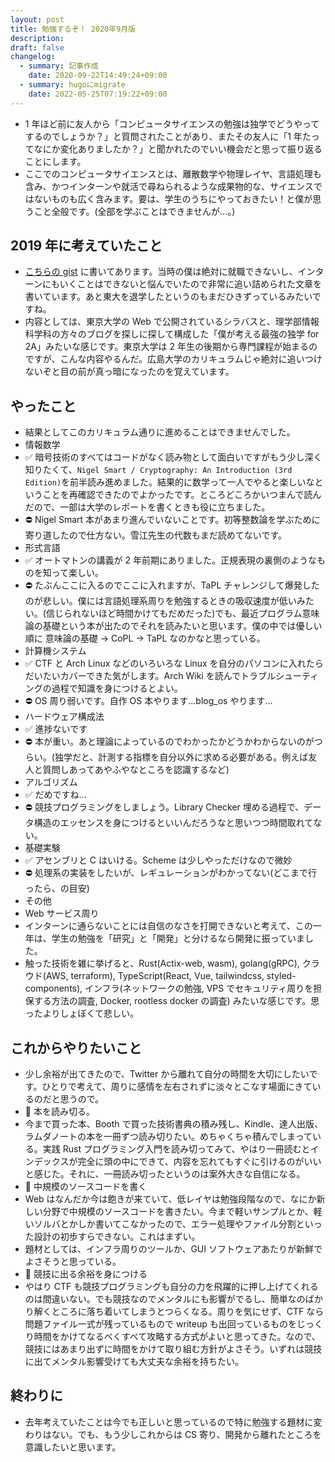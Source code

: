 ```yaml
---
layout: post
title: 勉強するぞ！ 2020年9月版
description: 
draft: false
changelog:
  - summary: 記事作成
    date: 2020-09-22T14:49:24+09:00
  - summary: hugoにmigrate
    date: 2022-05-25T07:19:22+09:00
---
```


- 1 年ほど前に友人から「コンピュータサイエンスの勉強は独学でどうやってするのでしょうか？」と質問されたことがあり、またその友人に「1 年たってなにか変化ありましたか？」と聞かれたのでいい機会だと思って振り返ることにします。
- ここでのコンピュータサイエンスとは、離散数学や物理レイヤ、言語処理も含み、かつインターンや就活で尋ねられるような成果物的な、サイエンスではないものも広く含みます。要は、学生のうちにやっておきたい！と僕が思うこと全般です。(全部を学ぶことはできませんが...。)

## 2019 年に考えていたこと

- [こちらの gist](https://gist.github.com/uta8a/5cfc3a1d2abc7963b24445820d2b26b2) に書いてあります。当時の僕は絶対に就職できないし、インターンにもいくことはできないと悩んでいたので非常に追い詰められた文章を書いています。あと東大を退学したというのもまだひきずっているみたいですね。
- 内容としては、東京大学の Web で公開されているシラバスと、理学部情報科学科の方々のブログを探しに探して構成した「僕が考える最強の独学 for 2A」みたいな感じです。東京大学は 2 年生の後期から専門課程が始まるのですが、こんな内容やるんだ。広島大学のカリキュラムじゃ絶対に追いつけないぞと目の前が真っ暗になったのを覚えています。

## やったこと

- 結果としてこのカリキュラム通りに進めることはできませんでした。
- 情報数学
- ✅ 暗号技術のすべてはコードがなく読み物として面白いですがもう少し深く知りたくて、`Nigel Smart / Cryptography: An Introduction (3rd Edition)`を前半読み進めました。結果的に数学って一人でやると楽しいなということを再確認できたのでよかったです。ところどころかいつまんで読んだので、一部は大学のレポートを書くときも役に立ちました。
- ⛔ Nigel Smart 本があまり進んでいないことです。初等整数論を学ぶために寄り道したので仕方ない。雪江先生の代数もまだ読めてないです。
- 形式言語
- ✅ オートマトンの講義が 2 年前期にありました。正規表現の裏側のようなものを知って楽しい。
- ⛔ たぶんここに入るのでここに入れますが、TaPL チャレンジして爆発したのが悲しい。僕には言語処理系周りを勉強するときの吸収速度が低いみたい。(信じられないほど時間かけてもだめだった)でも、最近プログラム意味論の基礎という本が出たのでそれを読みたいと思います。僕の中では優しい順に 意味論の基礎 → CoPL → TaPL なのかなと思っている。
- 計算機システム
- ✅ CTF と Arch Linux などのいろいろな Linux を自分のパソコンに入れたらだいたいカバーできた気がします。Arch Wiki を読んでトラブルシューティングの過程で知識を身につけるとよい。
- ⛔ OS 周り弱いです。自作 OS 本やります...blog_os やります...
- ハードウェア構成法
- ✅ 進捗ないです
- ⛔ 本が重い。あと理論によっているのでわかったかどうかわからないのがつらい。(独学だと、計測する指標を自分以外に求める必要がある。例えば友人と質問しあってあやふやなところを認識するなど)
- アルゴリズム
- ✅ だめですね...
- ⛔ 競技プログラミングをしましょう。Library Checker 埋める過程で、データ構造のエッセンスを身につけるといいんだろうなと思いつつ時間取れてない。
- 基礎実験
- ✅ アセンブリと C はいける。Scheme は少しやっただけなので微妙
- ⛔ 処理系の実装をしたいが、レギュレーションがわかってない(どこまで行ったら、の目安)
- その他
- Web サービス周り
- インターンに通らないことには自信のなさを打開できないと考えて、この一年は、学生の勉強を「研究」と「開発」と分けるなら開発に振っていました。
- 触った技術を雑に挙げると、Rust(Actix-web, wasm), golang(gRPC), クラウド(AWS, terraform), TypeScript(React, Vue, tailwindcss, styled-components), インフラ(ネットワークの勉強, VPS でセキュリティ周りを担保する方法の調査, Docker, rootless docker の調査) みたいな感じです。思ったよりしょぼくて悲しい。

## これからやりたいこと

- 少し余裕が出てきたので、Twitter から離れて自分の時間を大切にしたいです。ひとりで考えて、周りに感情を左右されずに淡々とこなす場面にきているのだと思うので。
- 🌟 本を読み切る。
- 今まで買った本、Booth で買った技術書典の積み残し、Kindle、達人出版、ラムダノートの本を一冊ずつ読み切りたい。めちゃくちゃ積んでしまっている。実践 Rust プログラミング入門を読み切ってみて、やはり一冊読むとインデックスが完全に頭の中にできて、内容を忘れてもすぐに引けるのがいいと感じた。それに、一冊読み切ったというのは案外大きな自信になる。
- 🌟 中規模のソースコードを書く
- Web はなんだか今は飽きが来ていて、低レイヤは勉強段階なので、なにか新しい分野で中規模のソースコードを書きたい。今まで軽いサンプルとか、軽いソルバとかしか書いてこなかったので、エラー処理やファイル分割といった設計の初歩すらできない。これはまずい。
- 題材としては、インフラ周りのツールか、GUI ソフトウェアあたりが新鮮でよさそうと思っている。
- 🌟 競技に出る余裕を身につける
- やはり CTF も競技プログラミングも自分の力を飛躍的に押し上げてくれるのは間違いない。でも競技なのでメンタルにも影響がでるし、簡単なのばかり解くところに落ち着いてしまうとつらくなる。周りを気にせず、CTF なら問題ファイル一式が残っているもので writeup も出回っているものをじっくり時間をかけてなるべくすべて攻略する方式がよいと思ってきた。なので、競技にはあまり出ずに時間をかけて取り組む方針がよさそう。いずれは競技に出てメンタル影響受けても大丈夫な余裕を持ちたい。

## 終わりに

- 去年考えていたことは今でも正しいと思っているので特に勉強する題材に変わりはない。でも、もう少しこれからは CS 寄り、開発から離れたところを意識したいと思います。